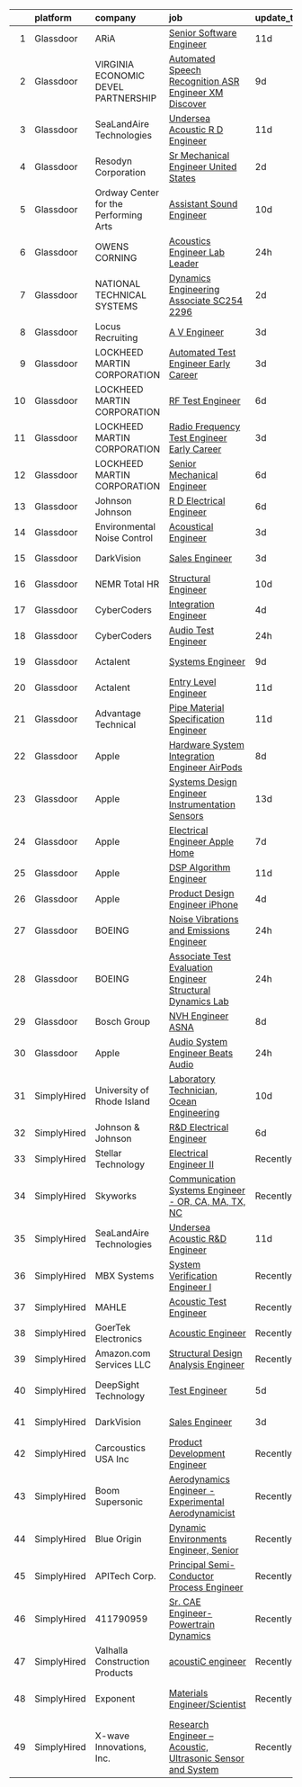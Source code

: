 

|    | platform    | company                               | job                                                                                                                                                                                                                                                                                                                                                                                                                                                                                                                                                                                                                                                                                                                                                                                                                                                                                                                                                                                                                                                                                                                                                                                                                                                                                                                                                                                                                                       | update_time   | location                    |
|---:|:------------|:--------------------------------------|:------------------------------------------------------------------------------------------------------------------------------------------------------------------------------------------------------------------------------------------------------------------------------------------------------------------------------------------------------------------------------------------------------------------------------------------------------------------------------------------------------------------------------------------------------------------------------------------------------------------------------------------------------------------------------------------------------------------------------------------------------------------------------------------------------------------------------------------------------------------------------------------------------------------------------------------------------------------------------------------------------------------------------------------------------------------------------------------------------------------------------------------------------------------------------------------------------------------------------------------------------------------------------------------------------------------------------------------------------------------------------------------------------------------------------------------|:--------------|:----------------------------|
|  1 | Glassdoor   | ARiA                                  | [Senior Software Engineer](https://www.glassdoor.com/partner/jobListing.htm?pos=102&ao=1110586&s=58&guid=00000182e8736cd9ac491912c63d2654&src=GD_JOB_AD&t=SR&vt=w&ea=1&cs=1_8d0a9ffa&cb=1661757255218&jobListingId=1008076713969&cpc=D39918EEEC7506B0&jrtk=3-0-1gbk76r7tirlt801-1gbk76r8ch7ht800-a2788589c076f59c--6NYlbfkN0ACu_hgM4mYOpGjE6TXudS1eLEYdlotK5aSiNrSIRlNjkkh_z-L-is4x54yXDm2KRsb-mtVs3lKT5u3SJdqLqnwYoxrpCimy5LFfZyt9ttTGVU61pPJmUA1KW-g9Q9gKF2IYCC3xiHVVy9PrVBjM_QDYyjIcjrjj_Ylt-4VwcdsEXVk_3IGctwleoMyUsUDh3sI3Wup-ZCIoqa3bQ2A2sErXb-IkxuyVC7vGyr2vz2ahp92d9q_TfsMuu4-7j50le_cxNoBljx9Myvx7xfKafN1OiFJljkWF2LHTsRijNgyDWEeqsK_OrsOhb0KdzPENnNV4FfFqSiES-BL5Cm1qGJaxkGTIuKNfC83tjlToxryH0ccrS0bisH0uqHo6_UuBPgk6b5bBwGc5F6NNq3pTEURe4ZjYPgzXKMPU85LaEVWRQWL1DZAlDk4F5c4YvRMPArL_BuZmkI8poS-oe6BtaeaKbH30acy2G_cztQj4j1-1lKzWX7RcHowA4nftesxTnewCybnZik-5A%3D%3D)                                                                                                                                                                                                                                                                                                                                                                                                                                                                                                                                                           | 11d           | Seattle, WA                 |
|  2 | Glassdoor   | VIRGINIA ECONOMIC DEVEL PARTNERSHIP   | [Automated Speech Recognition  ASR  Engineer   XM Discover](https://www.glassdoor.com/partner/jobListing.htm?pos=117&ao=1110586&s=58&guid=00000182e8736cd9ac491912c63d2654&src=GD_JOB_AD&t=SR&vt=w&cs=1_092c8334&cb=1661757255219&jobListingId=1008081555644&cpc=0C139D4CAD5A6DB2&jrtk=3-0-1gbk76r7tirlt801-1gbk76r8ch7ht800-550a88ddc4adde81--6NYlbfkN0D0ff9e8Lfwlpl5zGbQmpn59AL71QmFd7VKOAnfyjZzp5sdngV8WPgYe0dov1m7Y2kw6EHuJODJj3ty-dvdlm38X0C5pQW2rYh27EnJMeapNXbArMIEY3CPxsiouAf__8ATJrwDuEj_uUAorgrTFUFUth8IhrHYoiXtT52_uCJw6qfQgO_2yqafLXquN-QMEImk93KcG_p9OrI3222eYRF5x64UyZZ1rlScFx51tIZR6clVhiT8jxcIaMUDcgGEdETJoQF7ECO0kug1YnJlVovC6-lVYsy3iMPw6DvmrwYYVo3jSVHVO_HW0TuEelTQu3zmULtjDasJnQxBJHjzHl5a_dyKHW6y2cQkNFWzN4sdkOc8ARZipy4X7oPEWpNOY0dm1phrRspV29z7lStoS9h7oe5PDVn1o41i8chM8ACcSrVCJ00fgpEMHU3JUwi5CaaKVNG1zjFwh4RHHnXFDKxi7CtOdRCkaVs%3D)                                                                                                                                                                                                                                                                                                                                                                                                                                                                                                                                                                             | 9d            | Reston, VA                  |
|  3 | Glassdoor   | SeaLandAire Technologies              | [Undersea Acoustic R D Engineer](https://www.glassdoor.com/partner/jobListing.htm?pos=122&ao=1136043&s=58&guid=00000182e8736cd9ac491912c63d2654&src=GD_JOB_AD&t=SR&vt=w&ea=1&cs=1_fca83ff4&cb=1661757255220&jobListingId=1008076399763&jrtk=3-0-1gbk76r7tirlt801-1gbk76r8ch7ht800-1b0c825c938043e9-)                                                                                                                                                                                                                                                                                                                                                                                                                                                                                                                                                                                                                                                                                                                                                                                                                                                                                                                                                                                                                                                                                                                                      | 11d           | Jackson, MI                 |
|  4 | Glassdoor   | Resodyn Corporation                   | [Sr  Mechanical Engineer   United States](https://www.glassdoor.com/partner/jobListing.htm?pos=104&ao=1110586&s=58&guid=00000182e8736cd9ac491912c63d2654&src=GD_JOB_AD&t=SR&vt=w&ea=1&cs=1_665ec184&cb=1661757255218&jobListingId=1008097255599&cpc=9C938E8DE9AD6C02&jrtk=3-0-1gbk76r7tirlt801-1gbk76r8ch7ht800-e1de6b93b7bfe6e9--6NYlbfkN0C0w0Hs4K-FXB-op-AEaD4F38yU7_A8mJekhK3sBcHv19x1g-auITzSDcUJLHVDYv4F_nT8u9lrtZn4-F41GKpzHPwSDmRkw01T4lLpSJkEE-3K6H8paIOTOUDbTE8M0z0iO4hVUByKiPaRchrq0x0dLrtEQIM2X7KddPMj1sEpwcjzp1DNo1ubIjC2_lozLk0U21VpcqLfz08Mngmo6WVUNKeLRShDL7hgFXi4hohIkydhoBZCwH1dgM9MPxD-AFeL4wsL9bqENIiqdOlF1u_nV9K84pmWD0_7heTqwkfBCnHkHdbs4A67JLrtr311ommIfM-ZTTC8ZDx10lvnPV_1hrheNTWnJWLSCbcqB4C4MNyUcTU75iGEOnkluoSWPi7lt6k0Ap6Pt-cS0kMuY7QJ0yTOh15XoC9vVl8c4m46pzlQnIo0P2K7q3Cs3LZMo_bz3H05jb9NLCbwwLGL998Y2kx32y5H40byNuUX6WNPDSkNbU0GSlMcsQnGWbeWb72u1zeaoLKjiA%3D%3D)                                                                                                                                                                                                                                                                                                                                                                                                                                                                                                                                            | 2d            | Remote                      |
|  5 | Glassdoor   | Ordway Center for the Performing Arts | [Assistant Sound Engineer](https://www.glassdoor.com/partner/jobListing.htm?pos=130&ao=1136043&s=58&guid=00000182e8736cd9ac491912c63d2654&src=GD_JOB_AD&t=SR&vt=w&ea=1&cs=1_aa4947e2&cb=1661757255221&jobListingId=1008079532547&jrtk=3-0-1gbk76r7tirlt801-1gbk76r8ch7ht800-5856df3a239138d6-)                                                                                                                                                                                                                                                                                                                                                                                                                                                                                                                                                                                                                                                                                                                                                                                                                                                                                                                                                                                                                                                                                                                                            | 10d           | Saint Paul, MN              |
|  6 | Glassdoor   | OWENS CORNING                         | [Acoustics Engineer Lab Leader](https://www.glassdoor.com/partner/jobListing.htm?pos=114&ao=1110586&s=58&guid=00000182e8736cd9ac491912c63d2654&src=GD_JOB_AD&t=SR&vt=w&cs=1_bad1b940&cb=1661757255219&jobListingId=1008099613426&cpc=FA84DF7EA1EC2398&jrtk=3-0-1gbk76r7tirlt801-1gbk76r8ch7ht800-16d4c588e2ab3559--6NYlbfkN0Bp5aIaQZXrgHrKTgQg-M4C6Pui47HnBeGRS0ETHCRg2P0Jqh_qv3OHpNm1IrxrBuua1CPoN2hk_hsXrBSK7jx8sGuPTdaMhDCwsYzwNBHPSpo7nu0HzEAzj13Jt1Kj2x_Fdbo32eLfLCcwcV-3nk5jUqid97skKcMH1Ejh4h9j3anHSGhdtMnZUhmMpPpqsXr1xfRaS2-c2r4mk7pGw0V6GVjMJRxpvLzJwdN4_mPRLnpaibaCK1LCd-7qotdDstdi8v4jYCDiykP1LQslxWFnB1KS4nDST-tNGkwuwaiRGLZANTfQVznBicw5nyfz6A6BIjqPMv45bjIgcjv1kpppSAoNgs0CifTNnxCD5StxhhCKWvDAkIxR4GtIEnTEMd7FayAtUImeYqy1yE23vjB2rPjzPYZPewFbafonoZM3JFH0OINfwyef)                                                                                                                                                                                                                                                                                                                                                                                                                                                                                                                                                                                                                                                       | 24h           | Granville, OH               |
|  7 | Glassdoor   | NATIONAL TECHNICAL SYSTEMS            | [Dynamics Engineering Associate  SC254 2296 ](https://www.glassdoor.com/partner/jobListing.htm?pos=103&ao=1110586&s=58&guid=00000182e8736cd9ac491912c63d2654&src=GD_JOB_AD&t=SR&vt=w&ea=1&cs=1_ca3f631e&cb=1661757255218&jobListingId=1008097669938&cpc=B2C3004C5D07113D&jrtk=3-0-1gbk76r7tirlt801-1gbk76r8ch7ht800-ce7b454ad5579a6c--6NYlbfkN0Cv8W4y9tS43_6GSd8hjANyuW1bfdFsC4WOnIer-eaR_Iwhe88eQmRryOdOQ1XDpTQQ-DKrbxDwGrBY6FDCXDyGpyeI5aaimYi3nfVrO4I7WaN6C8AcSPv98ul_0D-DfF2EvuwMzt-YOUhd8bEQjhWOf9OuAmRmkWPSXhX8aPdOi6hXGRDMVez_ujMIUYDoeFUFubOM7v_i1hONSKD6vy342oDkecEeaROKUHzt_35cwgy4b5QShpqmX3Uh3F50sQLW6y7dD4OW9Zg3pGnxe4uwgZGS9uKa_3TkGA-W84HiLK1voRv95h3FMvaJ_6gg7okSDdDLT4faPbZCgQNZk9X3KYj0tf2WPsig8Bt1G52lHEBA1CRWrlk4gRlOfCQxYipJn7G147Lzp9iBVL2ePfjFyLUm-9nSUIxqKbtyiUvnBgoFzBGs5JuwKJwVkJ98Rg-fB0RbbqHREcQe_Ng4ft2nfLteXVKAgaXPVcqVqlYmLSMGABW3WD1VxbwEKudKO5P4EfclLr9vx_mcgThR1CZgdEm_mygF2bGMFHloPTOHSd68LQ_Yd7n-leD9YyZaR4m8fbbzVIoqZU8O_qsJtSTWSYFEg7B6Y0Y%3D)                                                                                                                                                                                                                                                                                                                                                                                                                                                      | 2d            | Santa Clarita, CA           |
|  8 | Glassdoor   | Locus Recruiting                      | [A V Engineer](https://www.glassdoor.com/partner/jobListing.htm?pos=105&ao=1110586&s=58&guid=00000182e8736cd9ac491912c63d2654&src=GD_JOB_AD&t=SR&vt=w&ea=1&cs=1_e4a79baa&cb=1661757255218&jobListingId=1008093955917&cpc=FF950A86FEA5DF54&jrtk=3-0-1gbk76r7tirlt801-1gbk76r8ch7ht800-ff4ecfd93e5a14ea--6NYlbfkN0CgImhk5fJGw6dJci_vsCP1QG2C4QL_KrKL3l_9WzjIuWgMVKsJbh9UUP2umljik0HMuB9YoHZRaI8v_OQZdTLmh1--6jmxHoWGi3LG8Y4dUcNJgnuYUGjZNLOZZ2oS-5hGw_KADJlZy9l47NswAXmstLYybxP5uT2yrdPYnGDyOhfQ86cqzoAGuXK-NQCqAK5pOUh00PaK8GrX2jUdY5TAXH4Tj5v4QS06pT52G2CSHRar-wn0xNqbEEKJHTnXAfQTfPtfv9-4qMe5i6ygnii9GBGOPYah-s14_4Y0AK73mcBiUxyNYmxN9DrdI9zsxMMc-UMIdhdLh9keyyIDGwRxIx9430V7EWtYGlIS2upiGk5mRT2Dwkwhf_k5zO7qIfWkefJQ3dvIl-SCb8XyAHTD_otMZMrAVO6atNn1s9doS4fCaJ4C3174NXxt6QwdOd8xVe4qKRSNTKeDXIf_ZsluVUer4VOa3tMGqgZ7Op3-FDRw2FUKQuyTZSjD2-slJQE%3D)                                                                                                                                                                                                                                                                                                                                                                                                                                                                                                                                                                                     | 3d            | Saint Louis, MO             |
|  9 | Glassdoor   | LOCKHEED MARTIN CORPORATION           | [Automated Test Engineer  Early Career](https://www.glassdoor.com/partner/jobListing.htm?pos=129&ao=1136043&s=58&guid=00000182e8736cd9ac491912c63d2654&src=GD_JOB_AD&t=SR&vt=w&cs=1_3c386a2a&cb=1661757255221&jobListingId=1008095349709&jrtk=3-0-1gbk76r7tirlt801-1gbk76r8ch7ht800-849c09b856c4c603-)                                                                                                                                                                                                                                                                                                                                                                                                                                                                                                                                                                                                                                                                                                                                                                                                                                                                                                                                                                                                                                                                                                                                    | 3d            | Littleton, CO               |
| 10 | Glassdoor   | LOCKHEED MARTIN CORPORATION           | [RF Test Engineer](https://www.glassdoor.com/partner/jobListing.htm?pos=125&ao=1136043&s=58&guid=00000182e8736cd9ac491912c63d2654&src=GD_JOB_AD&t=SR&vt=w&cs=1_6fca31a4&cb=1661757255220&jobListingId=1008087378421&jrtk=3-0-1gbk76r7tirlt801-1gbk76r8ch7ht800-6ebfdff9d67e6aa4-)                                                                                                                                                                                                                                                                                                                                                                                                                                                                                                                                                                                                                                                                                                                                                                                                                                                                                                                                                                                                                                                                                                                                                         | 6d            | Littleton, CO               |
| 11 | Glassdoor   | LOCKHEED MARTIN CORPORATION           | [Radio Frequency Test Engineer  Early Career](https://www.glassdoor.com/partner/jobListing.htm?pos=128&ao=1136043&s=58&guid=00000182e8736cd9ac491912c63d2654&src=GD_JOB_AD&t=SR&vt=w&cs=1_f98ee14a&cb=1661757255220&jobListingId=1008095349680&jrtk=3-0-1gbk76r7tirlt801-1gbk76r8ch7ht800-aed1aaf009b08e13-)                                                                                                                                                                                                                                                                                                                                                                                                                                                                                                                                                                                                                                                                                                                                                                                                                                                                                                                                                                                                                                                                                                                              | 3d            | Littleton, CO               |
| 12 | Glassdoor   | LOCKHEED MARTIN CORPORATION           | [Senior Mechanical Engineer](https://www.glassdoor.com/partner/jobListing.htm?pos=113&ao=1110586&s=58&guid=00000182e8736cd9ac491912c63d2654&src=GD_JOB_AD&t=SR&vt=w&cs=1_b6734174&cb=1661757255219&jobListingId=1008087378466&cpc=155EB9D5185558AF&jrtk=3-0-1gbk76r7tirlt801-1gbk76r8ch7ht800-fd6de8784ac61017--6NYlbfkN0BuMqUtaNIakuoGTB-u7I0EvtcrTK1_bHO6_bsORPCvsAuhl2Re_HYGgFFE4slO0oAQZ16dmPryzk6ZFyeZ2fEIqsvLrtIW4m9zz1fjrViXa1mzndd0akj2pU54IgsKet8eKFSpKSCyikLsHsfwroDtUro9ejvO7RR8ho0Pk9CS0Fkqa3yH3h1o_2VsKrdhTk_FCvjw27TwgBLN1-_jQ6JnX4eXdknuC-Jct6NNezdQN-Nv9mj9HMsuIANVFD8Xm8FC88mSOs6XJ3K5UqOmbFLZGFK7u86r-gut2gu17IAkhTTnNCPx6LCWlR2agM9aGXnpso6tVLE3_X_9u5LlzdHVn9OY91kHNtJyWV0GuktwCGu-ipdDALppBJW-8EKOsHuzbKdw5dp2WvhrsTO-AztJdUZiiOKAFoLwh-PmESN5sYEMu4OxBRvQ-a5BzSDkaoFZek6UE2iaiLNpUsWhI_qfwjtbnFxHSSBrxvhdYU8T9tQxFeM2OH6vPmguaR_zymBOUtdF_nAGMSf2Y25_aHtoetNrlw8TyjzdYoJP7Ho7VhbX7g5Xkg12ieaTE_CYwzO4DVF06v1h0PD3BikVQ3v-Bo2XVKoMs_VSKxlvpKY2fxvRF6Q4zqzbrRpIJGmzfIVQfiDIKMRqLA%3D%3D)                                                                                                                                                                                                                                                                                                                                                                                                                              | 6d            | Liverpool, NY               |
| 13 | Glassdoor   | Johnson   Johnson                     | [R D Electrical Engineer](https://www.glassdoor.com/partner/jobListing.htm?pos=124&ao=1136043&s=58&guid=00000182e8736cd9ac491912c63d2654&src=GD_JOB_AD&t=SR&vt=w&cs=1_cf684de8&cb=1661757255220&jobListingId=1008086305497&jrtk=3-0-1gbk76r7tirlt801-1gbk76r8ch7ht800-e4a0a90f23f8a3dd-)                                                                                                                                                                                                                                                                                                                                                                                                                                                                                                                                                                                                                                                                                                                                                                                                                                                                                                                                                                                                                                                                                                                                                  | 6d            | Los Gatos, CA               |
| 14 | Glassdoor   | Environmental Noise Control           | [Acoustical Engineer](https://www.glassdoor.com/partner/jobListing.htm?pos=106&ao=1110586&s=58&guid=00000182e8736cd9ac491912c63d2654&src=GD_JOB_AD&t=SR&vt=w&ea=1&cs=1_62cd98e2&cb=1661757255219&jobListingId=1008094649787&cpc=F7A2269C793D5877&jrtk=3-0-1gbk76r7tirlt801-1gbk76r8ch7ht800-2bb3a340fea63ec9--6NYlbfkN0A1Hx1H8Z_ZGf51L8iwGP-htVtHzPykBAmnYM3BEYS-Bs4Il22h6IkxsHaRKZy6F6_CvuZOEqGXiAjlv1MbZc44juw63KDQrEJfcgumNQSfAGeaUlAvDoZV1jg8F7mx3av4WmzvZ2YqceIwAkhMqhQCc8I_zfx_3e7PsXE86Kiy01iksOjKy83K93pxoyauVRYhUi-bQGPzbkpYpd4kjj-YfB1Gu2F4oannEMbz1MBaF4KZrj-C3dMlKnmzBSbYRbfjY_zzdYwPHqbJhzC4xqkwKxZEipzjvRbpjenH0X5_Pnnlbbxa0sE0NNW2X83DjzmcBhBLtofA2SOWY2YCU2W78WuSY4NZngk355fG5eOh09pzhAXBKSSOHH3cUO56DMzPvm-C_clb17crvk4IpfxtC5b29-HxIJiI_Vs8EENYgShjZcEPcgCa3tQ59kqAdAkoVPgmLjPEZ9mg4H_nYRIXDxZoz2er8Os4L5YU_Zo2ijPwiNAB8P7-R3iuE4ilGqo%3D)                                                                                                                                                                                                                                                                                                                                                                                                                                                                                                                                                                              | 3d            | Hawthorne, CA               |
| 15 | Glassdoor   | DarkVision                            | [Sales Engineer](https://www.glassdoor.com/partner/jobListing.htm?pos=101&ao=1110586&s=58&guid=00000182e8736cd9ac491912c63d2654&src=GD_JOB_AD&t=SR&vt=w&ea=1&cs=1_ee53fcaf&cb=1661757255218&jobListingId=1008094625281&cpc=1787BE36DE28B9E2&jrtk=3-0-1gbk76r7tirlt801-1gbk76r8ch7ht800-03ce40e6f97e9e37--6NYlbfkN0BDAtkAoZ8kh_xTc9tEKZUV0HqdactMIEvv3az5sbRcnLGHhxZ14JMew61IyNDggpJ_6LuTqeEBlLpG0J1kYA8Js3mGCW39CHSx2Vl8ihmW9aofS0ByRvVfnzHNuRVovB9ywsPAZRttmUJ2Im3utlhsQ1aAn9awSeKppPKn3c0uQPZ86pKGhNwf0jF71owX6MV0CHWEsZPOWFKbmBKkv6wumyP3dUH7ShrRFtos4wbYsnHRJ4E2BrthLoFVuMGAxeIQWS3DD-G_R-C5AM-7ZHupghqK9rGksZ1s6UHgv4LR08ayuwkYm1oaTfQKI05reWTwNpSvvPweq14UhZrQHvpF0kHmq8AzXyaCoU4kTqdYl3qO4694-qYFGBbmUoBY9LbH7xaEM9wWVrBqGTBbC_5RCf8OPY-A1OynpsDuNryjO-stG7AGFWLukeScCwlMxCdq3fdzB3Xkw9tKCgUJERuT)                                                                                                                                                                                                                                                                                                                                                                                                                                                                                                                                                                                                                                 | 3d            | Bakersfield, CA             |
| 16 | Glassdoor   | NEMR Total HR                         | [Structural Engineer](https://www.glassdoor.com/partner/jobListing.htm?pos=115&ao=1110586&s=58&guid=00000182e8736cd9ac491912c63d2654&src=GD_JOB_AD&t=SR&vt=w&ea=1&cs=1_a6d13e3e&cb=1661757255219&jobListingId=1008078789245&cpc=1FDE87803EF93CD3&jrtk=3-0-1gbk76r7tirlt801-1gbk76r8ch7ht800-fae9f28f76e79daf--6NYlbfkN0C-s0Md1pYn8sd6gn1PKW4zB_vLN-pY-uhznifxz0fEZeUG3Kv9a2dq5mXwQb3ySsArqfYwvFEN8fwqNIJRhB4QpaxsbFbImcA9YlVAgD0UZ465QR8N7KjrKy1haqghv0czYIzuXZjrD3ftYO7Maq7rS3_VIBFakolNDxoK0rFsk0MkYeU0PO0wPy9lOWeDcvX66uTnTGYfWhiha6n1ezHqUmTD-OXkHHYRUlCc1N9VuygqXEX-mIF8CL1hwbozJYU1Sy6hE5tTCsf1jA9b2Yob5W8UER6COx901L3rbwKt2OndkCE30mEJmIUpY6Nz2t9-Zy4RKEcL1HYzUTlfU581Nf8oBQFe3Sa8EBO1FjTDPrBTBfXSi-lLwLSb81JEgFFyLPVSBjsRCOqaC-b6dTFndbwFiXFp0tCWGXb83GG2LBNJaR32tCuqrdcHflDyPY1HhA3mQABIz2L0xV0WuTHF-EBmTg7QVdCSyDY6gTPrF0XMDwpj0S-haQfz1dmbsfk%3D)                                                                                                                                                                                                                                                                                                                                                                                                                                                                                                                                                                              | 10d           | Princeton, NJ               |
| 17 | Glassdoor   | CyberCoders                           | [Integration Engineer](https://www.glassdoor.com/partner/jobListing.htm?pos=121&ao=1110586&s=58&guid=00000182e8736cd9ac491912c63d2654&src=GD_JOB_AD&t=SR&vt=w&ea=1&cs=1_e18da9b9&cb=1661757255220&jobListingId=1008091616398&cpc=9908D8D4413DBB8A&jrtk=3-0-1gbk76r7tirlt801-1gbk76r8ch7ht800-d18187a49526d3ad--6NYlbfkN0CpFJQzrgRR8WqXWK1qKKEqALWJw739KlKqr2H-MSI4eoBlI4EFrmor2FYZMP3muM3q0nSV2L9yMgpda4qKudpJyPBAgRwIZUUE7JJhQPO0dZszPSxGi8syzJMWODLmXmv9j-ZzSrFf75whKiVx3m4nhK2PsF1VLHiIcJzh3NaXC5sMBxpSHUGUbo6tB4iOYCVNYb5fkVX5KBfFlLrvtXvobmc_Pi-UKQ25UGtxmhHcN3caCMDRLmDD6zljm9JxIFGgl3E40U1GFT1h0R0DEQG1FvVlnvZw9iYMU2lg453YMHnIsBt-BSIcQUhjuNcNHHyDogWpwnurcUU0YM5pNdMRxiKvHR9j2XMPfT_3qMiFYfZ42tBIOn6So4vqas5et0HgYNZlIRril6hWQ-RNN0BhzDKM8rICxX0F4MarffTHb9CniYPtM3yVK9n2Q3Xhfncz3sAj1SBPJMc4ZP6o0UvreMeTlf9pxd_N8w34ZcpFA4Z2yQFRy5b1pziWJlxbWN_0Ta2m2nWHliuIDgkbvV4QIZEkOzBnaKvYpB0zSgcydGnD0SPYz8MYKU9tYofYwZjPCUXz1xTLFBEWmwCgHjFVBgV0QrrMpfgkJawefsQ6lvbCsLEPbV_iNPAZmwGTMiwrqYr0U1vzWkgWxTSj3e2XXyiVApr7LkErrM7BKLFM5zX4I4PSdRE6Rds-GrQSNigzfpeVTxM2nTtuDVbq5FPEIVOzQM8ILk8XLAr9GTBEWZ3rqO7Ao-6bAQNZ_mBsHR_NjEqNHWWtFISYE-vbwZIV3z3_H9GSv9RDnAuylLmUlbbfinxdcVmnDI0rih4WMW9ibD7ULmbgAwIM5mSqQMshy7Zgtby6xtYG_XZD7oUP_srIHFzzguTjR2J1zPMg9kKeFmYgM5vMvFy-AhQcHG_1CzPnY8PKrKvTWxscJIzDfGiW0APtxqHs_FMrGBijWQDKrc8ZmkwaoSWtqj917Xsowm0bxv1FlbM%3D)                                                                             | 4d            | Torrance, CA                |
| 18 | Glassdoor   | CyberCoders                           | [Audio Test Engineer](https://www.glassdoor.com/partner/jobListing.htm?pos=118&ao=1110586&s=58&guid=00000182e8736cd9ac491912c63d2654&src=GD_JOB_AD&t=SR&vt=w&ea=1&cs=1_861378cc&cb=1661757255220&jobListingId=1008099569077&cpc=AC285F3A3ECA6BB0&jrtk=3-0-1gbk76r7tirlt801-1gbk76r8ch7ht800-6274d79af279cea2--6NYlbfkN0CpFJQzrgRR8WqXWK1qKKEqALWJw739KlKqr2H-MSI4eoBlI4EFrmor2FYZMP3muM3GyUliC7ZWoO6n32GHQtX433b8TUgNRuVYxRME372QGJI3nfZUs_xgUGdYTPtoxGdHfJYjMxV03pV2gj_HqEbiCKL-n8Q_CqOxIpI2mo5wZINsDwWmIfWK0j_XErrXTDUI6c1EvizAP2_AQMpwWEa9GSADT5C5EQnhQymlHkoITg7_mM5W3LoO3WPHxMmXZ0fhc99QnqA0y6SKqSGi6deNe_UUsNYM4FQeLaL3KT1BgsK5WpQSSgSQwTj6euX31RUUeZNhZyOUuCTzsI9FISpfeGidTYA958zGKjY76FCQyCzIHjJ2devbWZHFuOFHBcsM0yqA9gejVsb16wBc1w3aaUKwK5TVNFBpB9Xh2s1rLjySa6nQA7swFOVkSq2MglHXiTGvzzCgDIxux1ovcFUtf8DwIvIQTEHVAPeoU1u_tX7VCLngHKMDTt7wNrEgzQl7BnW4H6x9a3cDzsx4p9WdrYcwAsx4GqLBE2B1r_-4P8VHxvB0vv2bU-u3S0rlr5S8KwbN_CW8aEiTys-si91Q044yAJ_6pnxKyUJ3HSwsEW3mLHbPCri6-CtEAIJ-4r9FX4ryqMFnqMAd7qglKsk4BCUeA_ueGDjeUKxLIe468Dt7l9yy_IAKuGVBDfXOt8oCJDItjvu8jwCW4fGYG-Gb8f8Z2zQtpx2AIr4HAQl6EboxZWJnZke3nR0k3VIXad9jH74lfJFqNcScoJYTohuNhPwxwBhkDNXutwGHgVuObVSvPeBMuuThGhJDiYXJqXZ1pSI0767GHXiAvbdmIe-6UAk6iovEqi02ZXVIRImwXpPI3bmV3X9E4yCVAngezSHwd-BiMaw3EUT850qmNZYhOf7xr9rz4x-k2WXBvAY3ZfJqVEIjXbtMyTv4u6JmEPhs5g0gEIC6t-gPy0l64Tl5ka4-Hq2T3AaJpnIzPnuKCpdoTzUzPckEgp5LGSLGR4QNUMSgBcRW9A%3D%3D)                                | 24h           | Nashville, TN               |
| 19 | Glassdoor   | Actalent                              | [Systems Engineer](https://www.glassdoor.com/partner/jobListing.htm?pos=120&ao=1110586&s=58&guid=00000182e8736cd9ac491912c63d2654&src=GD_JOB_AD&t=SR&vt=w&ea=1&cs=1_77e83a9c&cb=1661757255220&jobListingId=1008081625256&cpc=334ABAF5D42DC775&jrtk=3-0-1gbk76r7tirlt801-1gbk76r8ch7ht800-eb5fc3e5fa73dec3--6NYlbfkN0ChYVx_I3yfZ_JDY3EFoivtqvi_stwnZ_kRt8Dowt_l_d1ydueao4NE-oUleRJ4yhjCrTNrnhpA1723ScKRDpRE1n0lV517MAuDm13_KfRUVCvtQItZxA6LE1Jn-hMF2PzuvuQPoChg2FMt2ty_tcyOZZqDrLEv6DVzbvLpvC0x3pBg0Jy9n9lr8Fqpzjg1NPQ8wehoY-SEcLxz8VlTsR4KzmkVnajcrXEMpq6IDChtI6xyDLi3r4Nl202DKRPOya6bBa-HeODpXg_cyxJFHYzHqNKF_hEZH59oVpBZSnKiBRGpzs-VYiXmnZOQfOOlCNLzplCdxgraUPQMdiDYq7BlZM53nUH-guYn0jlKN8L_ed8YSigJaebt2MNRkeazouPafc2_5ZvoI2YkHcBLdJWdoxh6f6lzU8vE4CYgvEfAirEk32B9K9Tp6VIKB0szOtXlEYzc5hWYHprksDPuP2UyG0Dy0EpkFKciWZWT93bTWWggQeOSx7VPy3GkJ9v1l3ugBYJ94gPYm73VVHuE9LLn00T2mu0bFJwAt3rUfzxyO9Md8R2RJGqgZASUvBzrx6kvdH5D9P68UPiUI95710ljCo0GJPYPT95m92sm2nQU6s1diSqGzHPPizU6tLES4R2kqlrxGS_HGn1vpF-fKs1E0NfL12JtyeRl_CmeanDxAj4QMrfA6u03EnQg3r10FJjlVkO8vIiAIC11BB4rDQSxuW_9rY7Xu3bjK3ejsGF0LCAXD74SWIQNV_gRrw5FuzHWN1MdMFGvtzxLKazKR9lgwoT2jUA5fl1KaQbrCmhRnWb6s_QTPllx6rpjcqyeDeV3wjBdm-nT3GhSU5Yb4MgQUHqag625JESYC5W4B-hzxKdt6tOaGs70YZZ22Y1xy-y24PjaD6A3iT-LU5lYaGzCvJ1wsXvl9YvoNYKs_axqWFHyBbtI_1Ln8z_ruAwoL0R1Fvm6WauIeKdAJ2XwPR2x)                                                                                               | 9d            | Eden Prairie, MN            |
| 20 | Glassdoor   | Actalent                              | [Entry Level Engineer](https://www.glassdoor.com/partner/jobListing.htm?pos=119&ao=1110586&s=58&guid=00000182e8736cd9ac491912c63d2654&src=GD_JOB_AD&t=SR&vt=w&ea=1&cs=1_ed74b4f5&cb=1661757255220&jobListingId=1008077072912&cpc=F41FEAB56D215062&jrtk=3-0-1gbk76r7tirlt801-1gbk76r8ch7ht800-80860973a67802ea--6NYlbfkN0ChYVx_I3yfZ_JDY3EFoivtqvi_stwnZ_kRt8Dowt_l_d1ydueao4NE-oUleRJ4yhhmumybdE2Kouaj4ijvM67OjwBFpaTVdis5duIe_hhHyHeLRgfXvHT8CVNthjxvGwO0GKWio-ZGLNpXiryZOuQM3mtx5h2EK4tOWlkknpGH49bKKyYWBVoM50wjv_bOmSo54Njz13w-grjnn1dEp7tGmw46y-JCLb_MUIxGZdLzfPeSwTixRo8NB1vPgFOXdXLStnL7IGGQ-wJYI55N2D3zPYyts5YPoLWnmro4IsNpX4tju4xEVP-_rXarwCFd1hvAxI_lUAa23wzC4D54Zj3kdYSKRCcxOr8WZZ34mO7ao67fvboTeAXygXVVmXv-20ucQ-IaMCF-P38f8PIh56hVvUfXU87mlJ1fuVp41D626vheQNkgOFXdzRA1r_cW0mZtTFg9JDUNgW95GSEqCD_2_mPoxhv_sXSSo47LtJL6lGDN9lPUYYB98Iud5BmhpiH7ALKKxVpgNWqtg9pTqexxICE3921CKoScAushxeWNUFESe2V54U_j7bBJxeZmKcOnyaG9rkqniApgjeSQrDVk3Z_wKgsK__fDTleEm0_iUr5X5kLzGh28Z9Xp5wxvw-Kdz_9LivJ1EMK8wIzDFK3VAo17T-OlOSixPI09e3XCSgS4XXMaoyzrf7u23stiwbYzwRjPVLMQ7fDT0_zQEM_gKPLM5ENC7wYmaC54icASHNy_7wLe3sbG1UonkClTHH8uunXBGBCTy8y-f9kVLM2Fv1UYcU_D1XML95dU0i_R5GWe0oXf4AzUgSPE5my8pCIt39fYFmvIzqoUIT3H-4sXPxSV2qMbBELlodXRZi4v5aBNvloQ2gmvKSpdZjxz73uLDB6-PFxBGeWlszkzxNd2pK6RN2P5sROUo7DwGYnOD9W0HVt-f4qzWA_e1jKJO7yGZYgH-FafBA4dV0cEWPnD)                                                                                           | 11d           | Chester, PA                 |
| 21 | Glassdoor   | Advantage Technical                   | [Pipe Material Specification Engineer](https://www.glassdoor.com/partner/jobListing.htm?pos=116&ao=1110586&s=58&guid=00000182e8736cd9ac491912c63d2654&src=GD_JOB_AD&t=SR&vt=w&ea=1&cs=1_e7691f2f&cb=1661757255220&jobListingId=1008077741008&cpc=1CBFC3E34E2A31FF&jrtk=3-0-1gbk76r7tirlt801-1gbk76r8ch7ht800-c320e72c0ffc31eb--6NYlbfkN0CQRQ3eiV4YWjrRS1ho7HVQ9JO8v6Fb3eU0yDOJbdOiEguntuRlpE4-KHbcsleRd0tl0BQcp8yWd7PoI8l1xko7Vr5PKS52Ibi0Lby_NqcPBTaQUEXclb_XvvSXTdriqydV38gW4S8YbqhDWL22ShxkDmA5OJ8ITkl26TweqBiJSMiKtzf_TmYD1adRDLYNNGCKMArdG1MPa8w9ctGy9XP7vDUlZQOyEY7M8mugqSxbtXv60mEPxNEPWFwL9MjgjQnAshq9ptM35dcis7s_cSRpE9IUnjsgEzvub8_plRtKjFN2lU2gt5DeD34QgFnSmmzc7yBn60zkUWkbe-VFdL1ghv9wu3sxxjIKckj_9U3K7uE50VYjyu_MfHh820y-8Q0AGTQWrrLAsnD14iQdsodlKZCGBseetb8HYqm2Qx-GKr_sz6-UFe06jLFC1rczApiPlSZS-5D2y2wfCUqvUkJUeRbrgJK8kTImDd6ccBpbB88cmnx1bl28CWsHAGS3I2JwJJz4r911l64a2ed7XmX_4p6sdHbQiQWvk8pIKoP99tjxcg8HnmQmk2kUAR_M-q4%3D)                                                                                                                                                                                                                                                                                                                                                                                                                                                                                             | 11d           | Houston, TX                 |
| 22 | Glassdoor   | Apple                                 | [Hardware System Integration Engineer   AirPods](https://www.glassdoor.com/partner/jobListing.htm?pos=110&ao=1110586&s=58&guid=00000182e8736cd9ac491912c63d2654&src=GD_JOB_AD&t=SR&vt=w&cs=1_f9e1edf7&cb=1661757255219&jobListingId=1008082345812&cpc=C4A69CCDBB3B9599&jrtk=3-0-1gbk76r7tirlt801-1gbk76r8ch7ht800-076660460036a090--6NYlbfkN0BvKrLyj5gPmtZO9T8euul8TCxuuKNOtzRJOomxnwSEodTz2Bc-sPZlPHrT5BCwu4Q4mimk8o7fLRnzslpgPSOB-3OKZquV9FCwr0W4bYsYyTLtDeZnZtREh7bXg9ANTgTnzg-L4wD_LeTsHYqrbwq0utgXTFf6AxLzs4u6G7fZ4IF4mco6iwNP1T4PSLy_xw6yMISHpLbHKNw99TSrZ0lJpVY4UaSCsScOui0wHlq4l00UYGEZ6M05NJcEEL4HP23-Pjy3cXn8JZyBf805oCNPdF1Izl0EoEOM9r3sbqmX9UBUoV8lrZM8C7Z-3ekpZGz7M2VOBPayaGWJErieycM7XsMIHi1T08wSei5FQBtHqZt1iVhz0_Pbd_I70l7t2DYnal9tIuv86wqMT5mF_aFCEJayFhSz8vvDGvwPdwsHgBWOF-TRY_nroSDaY17uCrLCYSpPtQ-P6zfnY8M3mMEeOfb3U7_gXPFd7JzBXWhNHoG7lS42H-ctNIyUSjGwSQb7sL6HybZOv7P6lOSmk598nf0cm3kb6WraLQleok3Nw1by9W0X5VaOBTGVidCv0x85sE26JBGND-otxWhLwInND4cAjMMyukaoZSbxJTTVdAwoTJJrlo_8i7kVs5O9mmqJsMm2OtAXfayr8nvCno63LV2nhhDDOJH9AcyTJAuwgbCtewy-gkW6thWm7zjcVt9_LScqtzAxHTVSimkJg5mxi32-Qo8EOqahhYiSWfHZWus0RO28oe_urOlO4tEe69JHG014ljSHwnzpVVttDcKS7lyoC4w3h1efo_R9FoU_KhFjvoe4h3BJGLdQA8JImDfiWTUFQuFpqg-QswJNJd5hkfdNDgel5ovRo2_mDAgw2aYhBfm5o87SkhRBsO0akRJBFczcLMrgv7ySl1y5SG4ltYSBE31yhEzhs8FMaWF3fvii5NtwfhoPLcwzF77Y_Dx1StYWqZdaHQsuMEC58YdScCrD_1Inur4%3D)                                                        | 8d            | Boulder, CO                 |
| 23 | Glassdoor   | Apple                                 | [Systems Design Engineer  Instrumentation  Sensors ](https://www.glassdoor.com/partner/jobListing.htm?pos=111&ao=1110586&s=58&guid=00000182e8736cd9ac491912c63d2654&src=GD_JOB_AD&t=SR&vt=w&cs=1_3c551c27&cb=1661757255219&jobListingId=1008072872866&cpc=47CFDC01B3F81FAC&jrtk=3-0-1gbk76r7tirlt801-1gbk76r8ch7ht800-5dc1da80fd2095b8--6NYlbfkN0BvKrLyj5gPmtZO9T8euul8TCxuuKNOtzRJOomxnwSEodTz2Bc-sPZlSXfvz6ygy0tJidbkPBoJOpn5M_Op1dVT78IKUvwrBDiq-0-XaZ5Ks6si1v-Rxw7VYol2pUSEbSXxtrYw2HhGY7Chi3gQx9zr_U3wj7xtUiIO1GFY_6wQkM7UskiVtPga2WkSMm-kL4De2S4C3OSAjM7z72HtBqt5mjA6SO92ODxam3eEJuOPHQ2h70B58nxvDiW15XzaPJIKlAYV2WOrG8LtbPhgV3b-F1HHPOTEhmOm9lgMQg0BtMcGw6p7zCRy6pXnNX9loxNLUFoBL5xgYz5UM07zz5iL-TckjKcr6_7HDmxSL3EZzBxmqx2IbrNm1vP01D8_XY-zFmN6bb-cMDOMvBEYOyc_5u_KEG108OGXByxsctSOOCRnVZiAmtwIqWndYnkL_RJfb3xVg-u7Wbf1rk60vHsySg_HeL7aDMBliehAm71befiOM9taD1bpIblo-RSJ5XFWetyg4Hz0agAOU5qLNecme7_1HwAqd6YxmG9mSoMXyNHjNrEmiaQi3MvkRZlsgRRfS975cGvo11qocVJJEzNt6zbHOKkDe2rbPpIyKR98gCFUfbQlP23ZHW5u2TZ-EDOze687FcDiricxO1niplwO1tytGrKGqP8bGK0pRA9NbJtaXKTQZXD8D_uV87Gfdi-zQxdIh6BGwIuaWzZX1jx15-gvp42p-gHcaDiRYwtqtzFL_eyLb3Lcz6n-WKbYH8yVcUJeGSKDCc4LYxXNYGEHENXP728y9gefNkqGAXkado_tojTcdsdMNO6lk8HCdz1L4v-u-KK-YR-dCk_8Too8FbUuHk5IMD1A-ub8wd47b1q82hJykM016GP8ViL_pH8Eq8LJuifc1ASz2ua8bBmV0EUn8HctXhBdGob7O7vCN7ebmGIoNwh3S6cy4b7qFXQ50mwehIQhaNXLOmQiIUFhDVCSDIjXIXLywIGKx4Z_9w%3D%3D)                                      | 13d           | Austin, TX                  |
| 24 | Glassdoor   | Apple                                 | [Electrical Engineer   Apple Home](https://www.glassdoor.com/partner/jobListing.htm?pos=109&ao=1110586&s=58&guid=00000182e8736cd9ac491912c63d2654&src=GD_JOB_AD&t=SR&vt=w&cs=1_84762273&cb=1661757255219&jobListingId=1008084351630&cpc=3BA4CE39D5B5DEF5&jrtk=3-0-1gbk76r7tirlt801-1gbk76r8ch7ht800-1801b1370f572542--6NYlbfkN0BvKrLyj5gPmtZO9T8euul8TCxuuKNOtzRJOomxnwSEodTz2Bc-sPZl5OJ9R4TJsNcO8ODE1_BVZUwFoGOxJnoXs8C4s0T1eqY4-4L0-3A-O2ofzeuSYF9Y4KEHlS6_XsXq1J_tq9lkMF_2oqP7HaE8VSSyUpGJ4euXX9a94Xp-g-_zUn63h60Lv-Er_3kBdZqueXUtZC4SYd8PTUaeZ8a3ibtw9MlTtXfxRy1azG9izYD61fWsVz3DewUEdEnnOafp7DVTF_U0OrKNbzHUAEtAgVrtDNtiXvSDPyALkivi0CNuizJfzUG7xEglp2jnsF2b00BHHMU82rNkfJd36VmhZbXYHvuxMTxhViYNjuXxXlLcZo2WGo6uN5X_DJ2xmpfcj3i_5B4MPMB-OceSEPj4_r4WR_b3Thv1biwsyN33dcIYxElhwH5eQGC_mbC8BLEq15V5ZFCIIz-LTkGg4iYQDu0IfxYVEVs0chir5RI0tbIFyUcWbbMVUHItVsGN3z4_1wINH2A0b_CgkZIW9b6FrdA533VVB-BIULNC_Z4ROwx8FccCtmLAdaTYwiXb6anOR8xd3iFcckgXupn0WDI2tdf7lz6g_paQYHvcmduRq1OC-5LE1xg3coHIK42oXoo6LduxuU_zW6aZSKwbr8XS16McXrIwBfeZqL48yy3qyJ3erMUwPAvqnuG8q57wOE9pFqGidP_oVxlb2uVJDl2JpySe6QoNf9TUlIGTPaRDUKhPespq3ExY6So7enWHVbwhpyOJhaefxbmytNeFJkUZtDNmKrNPk2A2qEQFm93mDewTnM5HDRLeF9jYFPAT-jydo0RnNcVOLQqK90MmTeTxCzgxDTNKTW7Qc5Li2Su4xM6ftMc6y20_CfCxbnWL1FmMxqk92eN8BN_z2n44qebfoYL_OXeITjYGEwW0KXScHy8jsOPrl83jMR-tK26L_MfGgEEgWJSWQ1Q0M01UAP8bN-fezMhoFSM%3D)                                                                      | 7d            | Culver City, CA             |
| 25 | Glassdoor   | Apple                                 | [DSP Algorithm Engineer](https://www.glassdoor.com/partner/jobListing.htm?pos=126&ao=1136043&s=58&guid=00000182e8736cd9ac491912c63d2654&src=GD_JOB_AD&t=SR&vt=w&cs=1_4eab7251&cb=1661757255220&jobListingId=1008075859295&jrtk=3-0-1gbk76r7tirlt801-1gbk76r8ch7ht800-08cfd5cff6f0410c-)                                                                                                                                                                                                                                                                                                                                                                                                                                                                                                                                                                                                                                                                                                                                                                                                                                                                                                                                                                                                                                                                                                                                                   | 11d           | Cupertino, CA               |
| 26 | Glassdoor   | Apple                                 | [Product Design Engineer   iPhone](https://www.glassdoor.com/partner/jobListing.htm?pos=127&ao=1136043&s=58&guid=00000182e8736cd9ac491912c63d2654&src=GD_JOB_AD&t=SR&vt=w&cs=1_6e3ec1cb&cb=1661757255220&jobListingId=1008092643615&jrtk=3-0-1gbk76r7tirlt801-1gbk76r8ch7ht800-ba54e9f93e8cb179-)                                                                                                                                                                                                                                                                                                                                                                                                                                                                                                                                                                                                                                                                                                                                                                                                                                                                                                                                                                                                                                                                                                                                         | 4d            | Cupertino, CA               |
| 27 | Glassdoor   | BOEING                                | [Noise  Vibrations and Emissions Engineer](https://www.glassdoor.com/partner/jobListing.htm?pos=107&ao=1110586&s=58&guid=00000182e8736cd9ac491912c63d2654&src=GD_JOB_AD&t=SR&vt=w&cs=1_1a68bf47&cb=1661757255218&jobListingId=1008100042743&cpc=545C0D17DAD7ABB7&jrtk=3-0-1gbk76r7tirlt801-1gbk76r8ch7ht800-58ace0e85829f748--6NYlbfkN0BddK4H-tsabPiX3BvkwhvbvP4OkLNzlRX6egXJy9Hb11ERhvpR4KXHOGIJSt-F4EntM9Lg6S1D9xXqvmV5jQrTo6HRzXEfvldeaW4f5CAbl53LAnjpsyHqyQQNQw-lOdsc7CBVYbEAmbO-s6zOuGFQJKZ0aqLfF25bwAFaLvp-1tX2emFA7DStoR-nh0e131F_-0UJMHUb6NEYeMc8uO_8XXk5ECbM7OwpscZADCkJO4eEQ7q7_FPc0EMT_0DiiAq__oVFqCOkAib1dmhy9bXYkehxAhWNmC9lseoW-yU5vnIh296-5nfMN6ox1kaBrgAi6ypPRwrW_iLEtYxM1GgpQjoUNZK4Yn8oka_RRr17fO4cr36tfYr7E8-xNK5ICdhzLHFbusawNCPUNXCfSlg0lBujjwEyjUmrbGq3zNJgVUq60Iy7yckzISw3ldDHpQs%3D)                                                                                                                                                                                                                                                                                                                                                                                                                                                                                                                                                                                                                              | 24h           | Everett, WA                 |
| 28 | Glassdoor   | BOEING                                | [Associate Test   Evaluation Engineer   Structural Dynamics Lab](https://www.glassdoor.com/partner/jobListing.htm?pos=108&ao=1110586&s=58&guid=00000182e8736cd9ac491912c63d2654&src=GD_JOB_AD&t=SR&vt=w&cs=1_79c70d2b&cb=1661757255218&jobListingId=1008100042668&cpc=2F9DD8B511C89582&jrtk=3-0-1gbk76r7tirlt801-1gbk76r8ch7ht800-a4fb84ba0695e52c--6NYlbfkN0BddK4H-tsabPiX3BvkwhvbvP4OkLNzlRX6egXJy9Hb11ERhvpR4KXHOGIJSt-F4EntM9Lg6S1D97NII3saAVc9lx4Ca1xkVgyT1QP0GtfMHVoh5JhsOCu60-9IQWBMZkgO60S7X_PM-hNtyvUu9ft3rmMl7V_3G9PI2sCtNtQGEwn6BSr2ew6cMaF8gKozh9xvEMki_y_RiH2odIdZ10jatcr7nUvSUOZnysn_BPwFLs_0xuzq5ad-gAc8qR1tHwLTDiUz7sCsk3oz2jtRrlxoUuBMk9JlURfYEFiz-D-sdkGKllQH6yH5IOvpZX_bUFi2f1kg6W3RtNPg-ozOghmccxF81p-cYOyvcn6ngqb1fCBfQ_LaoMyotfflJLJmXqfJT_FJBM1Vbdb9h45qPiwcdoxL3ZP86JCuMJfXFscVx6bNw6GwAj7MgzrH0g9HVQE%3D)                                                                                                                                                                                                                                                                                                                                                                                                                                                                                                                                                                                                        | 24h           | Tukwila, WA                 |
| 29 | Glassdoor   | Bosch Group                           | [NVH Engineer   ASNA](https://www.glassdoor.com/partner/jobListing.htm?pos=112&ao=1110586&s=58&guid=00000182e8736cd9ac491912c63d2654&src=GD_JOB_AD&t=SR&vt=w&cs=1_46b1afee&cb=1661757255219&jobListingId=1008082755444&cpc=1FDE87803EF93CD3&jrtk=3-0-1gbk76r7tirlt801-1gbk76r8ch7ht800-be46b3b7f6d46e6c--6NYlbfkN0C6GWNaujYxALY5cE2_tEHrxFJ_nxpjx3wh1ke1yD6QSF_gWAnu0BYVTdBq5zeqwu-iUYQaiuImLVe4w4dOURO7rFRpC3ztBcldISa5lUBOa4zCNZK2e9mipXG8TiljnwMghlHj_wuVRkfo-7-NrNDW3gUU1XmYrvq_HBFl3xnYf_7NZcCbj6HZmhCLl2O8knTImQO3Nx5j2CCHiJHUIXaVmz5zidomYnznl5tVvcdrgN1SVhBnu-xmlySmImCZTFaV_wrjZ0rjMTkamiriEmQ6HVncatovDDawtqCtEMGbXz5YliHsLJiEPV7_RYwzx6sncn5EC8k-BkXADRuKqCF_LMLJdkik0V8mPxX9OaWtQdZ8rJOFL4uP4H2sfhReYdScJfjfza0YNGKD4h2m1pLCeAe_I4e4Y5UUj-mPtbVIOiXT9p1F2Jc4KkEP4HFMVVGxd4oxxsTlzBIr82Ql9wQ2vKH0FFSYYzmcShEhRcfsmMMHCl0SspNkIJgRdl_LBH7L35O_HLwQz85Jh7OSUfKkwPvDT7pwak6KQbYheJapuDo4A_y-AGY70iBDYwcmv_e-XmyjGeIEL3HgRrxnxuAveoJ5x-rsfPa7cz_UD24mZr-U7HOyNJzsAbH3EL18SCJ1q7J5Mdmm_yg1_9J0hvjzxIhVF63DGJokmVHbBh-g4q3Y3X1ctyLwgpeLhHro9vZVgFSOpA0yoJZM5OoXZvQHqID6T91_wIVMO6TOb0_yM7PHp1_3w3FA3Y3XnwOgQZlXMDkrWubOTwRHTwKASS61zfrXxOX15zyEl14P0vL7i-ff4xUST78akvc9A1z-KBkm8D-CaujsIjdjHYaPf5E28wrCghnB1D7-r5AInL2545zhWgonfbLSgcm6LgoWc-zbosusni_cs-9R3KnE1_aSLmYOUDCxtZVG645c5BqaodGHZ7yjni-sgaWcE4d6DzhVugt0ioRuvNu0sLz_ONBJPLyn4R6EQEKQVX-2oCa3b5WGQZsjkHqJolB0-6DgKTUCSTTLTXU1MphbdJA5mFiAsXkCcu7IZlWDLZi_kVkAm8mJ657YrntB) | 8d            | Plymouth, MI                |
| 30 | Glassdoor   | Apple                                 | [Audio System Engineer   Beats Audio](https://www.glassdoor.com/partner/jobListing.htm?pos=123&ao=1136043&s=58&guid=00000182e8736cd9ac491912c63d2654&src=GD_JOB_AD&t=SR&vt=w&cs=1_ca40e1f8&cb=1661757255220&jobListingId=1008100246985&jrtk=3-0-1gbk76r7tirlt801-1gbk76r8ch7ht800-ffbdfbbe4ab35de4-)                                                                                                                                                                                                                                                                                                                                                                                                                                                                                                                                                                                                                                                                                                                                                                                                                                                                                                                                                                                                                                                                                                                                      | 24h           | Culver City, CA             |
| 31 | SimplyHired | University of Rhode Island            | [Laboratory Technician, Ocean Engineering](https://www.simplyhired.com/job/1Kx996oem656XXdiRXAVEjAG0eha8Z5uDyl37DUN0hu-3tTEO3tcmg?q=acoustic+engineer)                                                                                                                                                                                                                                                                                                                                                                                                                                                                                                                                                                                                                                                                                                                                                                                                                                                                                                                                                                                                                                                                                                                                                                                                                                                                                    | 10d           | Narragansett, RI            |
| 32 | SimplyHired | Johnson & Johnson                     | [R&D Electrical Engineer](https://www.simplyhired.com/job/qITyZic2bHeLmoBjME_X3nueD-eRbP2JWSo5wq3CwVVABDfKdRgxEA?q=acoustic+engineer)                                                                                                                                                                                                                                                                                                                                                                                                                                                                                                                                                                                                                                                                                                                                                                                                                                                                                                                                                                                                                                                                                                                                                                                                                                                                                                     | 6d            | Los Gatos, CA               |
| 33 | SimplyHired | Stellar Technology                    | [Electrical Engineer II](https://www.simplyhired.com/job/llPoCCeFwhRuBpLxkLeEk6WInvgaESX_GWiZv81IOJJumQqvp4xpSA?q=acoustic+engineer)                                                                                                                                                                                                                                                                                                                                                                                                                                                                                                                                                                                                                                                                                                                                                                                                                                                                                                                                                                                                                                                                                                                                                                                                                                                                                                      | Recently      | Buffalo, NY                 |
| 34 | SimplyHired | Skyworks                              | [Communication Systems Engineer - OR, CA, MA, TX, NC](https://www.simplyhired.com/job/VdIEzfg0_PbnmfZwuHgO56HBGYWFEh4cgBHR8OXn0sxYBANreLHU0A?q=acoustic+engineer)                                                                                                                                                                                                                                                                                                                                                                                                                                                                                                                                                                                                                                                                                                                                                                                                                                                                                                                                                                                                                                                                                                                                                                                                                                                                         | Recently      | Beaverton, OR               |
| 35 | SimplyHired | SeaLandAire Technologies              | [Undersea Acoustic R&D Engineer](https://www.simplyhired.com/job/hZd4MM6ivHSqQ2hKkSFxDcuc5th9uhpbq2X99tdFufOh7nbm-htf8A?q=acoustic+engineer)                                                                                                                                                                                                                                                                                                                                                                                                                                                                                                                                                                                                                                                                                                                                                                                                                                                                                                                                                                                                                                                                                                                                                                                                                                                                                              | 11d           | Jackson, MI                 |
| 36 | SimplyHired | MBX Systems                           | [System Verification Engineer I](https://www.simplyhired.com/job/E2FhhvtZ_1ihp80o3GQoC23vEQq5L4yEchTlEXQLHx0I_h1UkTIZKA?q=acoustic+engineer)                                                                                                                                                                                                                                                                                                                                                                                                                                                                                                                                                                                                                                                                                                                                                                                                                                                                                                                                                                                                                                                                                                                                                                                                                                                                                              | Recently      | Libertyville, IL            |
| 37 | SimplyHired | MAHLE                                 | [Acoustic Test Engineer](https://www.simplyhired.com/job/jkFxoHDyuRHJphbNuVXSzr0v3zVIAZcvvRZC40dJrDao0E0Wb4luAw?q=acoustic+engineer)                                                                                                                                                                                                                                                                                                                                                                                                                                                                                                                                                                                                                                                                                                                                                                                                                                                                                                                                                                                                                                                                                                                                                                                                                                                                                                      | Recently      | Troy, MI                    |
| 38 | SimplyHired | GoerTek Electronics                   | [Acoustic Engineer](https://www.simplyhired.com/job/6PCRn1TvdVHUtgaBVR0h94emv2uxOzR_4uSK_IuRvsCPjwVVty_QTg?q=acoustic+engineer)                                                                                                                                                                                                                                                                                                                                                                                                                                                                                                                                                                                                                                                                                                                                                                                                                                                                                                                                                                                                                                                                                                                                                                                                                                                                                                           | Recently      | Santa Clara, CA             |
| 39 | SimplyHired | Amazon.com Services LLC               | [Structural Design Analysis Engineer](https://www.simplyhired.com/job/4mHXTyGYC-e_8hc4MeLHVOmix-4hLzMWd7RImtR8FWtCs-gJ_K_KwQ?q=acoustic+engineer)                                                                                                                                                                                                                                                                                                                                                                                                                                                                                                                                                                                                                                                                                                                                                                                                                                                                                                                                                                                                                                                                                                                                                                                                                                                                                         | Recently      | Sunnyvale, CA               |
| 40 | SimplyHired | DeepSight Technology                  | [Test Engineer](https://www.simplyhired.com/job/9nQ5fZ0C1ta1Lf_5Q5q7ic8kBCItqlJS4DDk-dLfL3ob9_RbKF0iyw?q=acoustic+engineer)                                                                                                                                                                                                                                                                                                                                                                                                                                                                                                                                                                                                                                                                                                                                                                                                                                                                                                                                                                                                                                                                                                                                                                                                                                                                                                               | 5d            | Santa Clara, CA +1 location |
| 41 | SimplyHired | DarkVision                            | [Sales Engineer](https://www.simplyhired.com/job/OnhE_2kWW2c0dU_OJT73_WYd2h2CA9X3LB6iAVYepOnFsC98UH0fHw?q=acoustic+engineer)                                                                                                                                                                                                                                                                                                                                                                                                                                                                                                                                                                                                                                                                                                                                                                                                                                                                                                                                                                                                                                                                                                                                                                                                                                                                                                              | 3d            | Bakersfield, CA             |
| 42 | SimplyHired | Carcoustics USA Inc                   | [Product Development Engineer](https://www.simplyhired.com/job/r8_vynN3pyfw5GIAv5X6aYmmUgImeK4v-wnT9A6T26DJoFGChY3RzQ?q=acoustic+engineer)                                                                                                                                                                                                                                                                                                                                                                                                                                                                                                                                                                                                                                                                                                                                                                                                                                                                                                                                                                                                                                                                                                                                                                                                                                                                                                | Recently      | Howell, MI                  |
| 43 | SimplyHired | Boom Supersonic                       | [Aerodynamics Engineer - Experimental Aerodynamicist](https://www.simplyhired.com/job/8HVZAILJ1Q6fmoQ0wqgXGJN-ou-wiE63RQYxriJnZgztnBesz9mdHw?q=acoustic+engineer)                                                                                                                                                                                                                                                                                                                                                                                                                                                                                                                                                                                                                                                                                                                                                                                                                                                                                                                                                                                                                                                                                                                                                                                                                                                                         | Recently      | Centennial, CO              |
| 44 | SimplyHired | Blue Origin                           | [Dynamic Environments Engineer, Senior](https://www.simplyhired.com/job/-se49fvVypqb7nvI-_qoMQblpO12hsV0JGCHdFogXYbZmalpXxXoQg?q=acoustic+engineer)                                                                                                                                                                                                                                                                                                                                                                                                                                                                                                                                                                                                                                                                                                                                                                                                                                                                                                                                                                                                                                                                                                                                                                                                                                                                                       | Recently      | Seattle, WA                 |
| 45 | SimplyHired | APITech Corp.                         | [Principal Semi-Conductor Process Engineer](https://www.simplyhired.com/job/b6QvUWcaO3BzcKkl8LzWIuIlC24GQj0ADO_ynd3dEikJt5_Qoc-JVw?q=acoustic+engineer)                                                                                                                                                                                                                                                                                                                                                                                                                                                                                                                                                                                                                                                                                                                                                                                                                                                                                                                                                                                                                                                                                                                                                                                                                                                                                   | Recently      | Marlborough, MA             |
| 46 | SimplyHired | 411790959                             | [Sr. CAE Engineer-Powertrain Dynamics](https://www.simplyhired.com/job/TPJojDykqaImCIVs-OjzCiIhIZ6PNy0wfbSwqAp0wKfNFq6bq-UrFA?q=acoustic+engineer)                                                                                                                                                                                                                                                                                                                                                                                                                                                                                                                                                                                                                                                                                                                                                                                                                                                                                                                                                                                                                                                                                                                                                                                                                                                                                        | Recently      | Novi, MI                    |
| 47 | SimplyHired | Valhalla Construction Products        | [​ acoustiC engineer](https://www.simplyhired.com/job/ehnxuh9IHuXoruv-T5HBJkYRZyOrCGQW1xO1xqZYU4LWzaDRv8AAeQ?q=acoustic+engineer)                                                                                                                                                                                                                                                                                                                                                                                                                                                                                                                                                                                                                                                                                                                                                                                                                                                                                                                                                                                                                                                                                                                                                                                                                                                                                                         | Recently      | Lakewood, WA                |
| 48 | SimplyHired | Exponent                              | [Materials Engineer/Scientist](https://www.simplyhired.com/job/YUZy_QgMAQuKYq46R3fyGrsaSjdyXk11OKlIOBO1zSURLP97VIA1uA?q=acoustic+engineer)                                                                                                                                                                                                                                                                                                                                                                                                                                                                                                                                                                                                                                                                                                                                                                                                                                                                                                                                                                                                                                                                                                                                                                                                                                                                                                | Recently      | Menlo Park, CA +1 location  |
| 49 | SimplyHired | X-wave Innovations, Inc.              | [Research Engineer – Acoustic, Ultrasonic Sensor and System](https://www.simplyhired.com/job/VeN_iL6pT1b7GO6h7RdjkJrnAjCmCs5s6dRD8gAJVo56mxD91F4RcA?q=acoustic+engineer)                                                                                                                                                                                                                                                                                                                                                                                                                                                                                                                                                                                                                                                                                                                                                                                                                                                                                                                                                                                                                                                                                                                                                                                                                                                                  | Recently      | Gaithersburg, MD            |